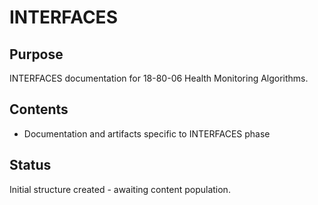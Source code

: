 # INTERFACES

## Purpose
INTERFACES documentation for 18-80-06 Health Monitoring Algorithms.

## Contents
- Documentation and artifacts specific to INTERFACES phase

## Status
Initial structure created - awaiting content population.
